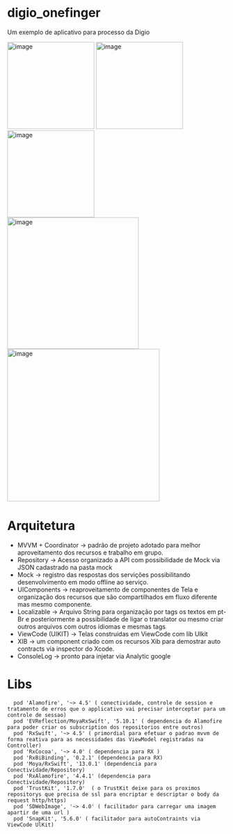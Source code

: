 # digio_onefinger
Um exemplo de aplicativo para processo da Digio
<div>
 <img width="200" alt="image" src="https://github.com/leocompiler/digio_onefinger/assets/807937/bad6f6fa-d4e3-4409-90b0-71ecf6e7924e">
 <img width="200" alt="image" src="https://github.com/leocompiler/digio_onefinger/assets/807937/04c45446-f355-49ea-a679-fb1d08407188">
 <img width="200" alt="image" src="https://github.com/leocompiler/digio_onefinger/assets/807937/12541ced-1043-4970-97d9-debf3f7f3f2b">
</div>
<div>
 <img width="302" alt="image" src="https://github.com/leocompiler/digio_onefinger/assets/807937/2cabf6b5-9e15-4acf-8357-26b3edbcf123">
</div>
<div>
 <img width="350" alt="image" src="https://github.com/leocompiler/digio_onefinger/assets/807937/dbaa6abe-4f52-46fd-aea7-b99e31aa991d"> 
</div>

# Arquitetura
 - MVVM + Coordinator -> padrão de projeto adotado para melhor aproveitamento dos recursos e trabalho em grupo.
 - Repository -> Acesso organizado a API com possibilidade de Mock via JSON cadastrado na pasta mock
 - Mock -> registro das respostas dos servições possibilitando desenvolvimento em modo offline ao serviço.
 - UIComponents -> reaproveitamento de componentes de Tela e organização dos recursos que são compartilhados em fluxo diferente mas mesmo componente.
 - Localizable -> Arquivo String para organização por tags os textos em pt-Br e posteriormente a possibilidade de ligar o translator ou mesmo criar outros arquivos com outros idiomas e mesmas tags
 - ViewCode (UIKIT) -> Telas construidas em ViewCode com lib UIkit
 - XIB -> um component criado com os recursos Xib para demostrar auto contracts via inspector do Xcode.
 - ConsoleLog -> pronto para injetar via Analytic google
# Libs

```
  pod 'Alamofire', '~> 4.5' ( conectividade, controle de session e tratamento de erros que o applicativo vai precisar interceptar para um controle de sessao)
  pod 'EVReflection/MoyaRxSwift', '5.10.1' ( dependencia do Alamofire para poder criar os subscription dos repositorios entre outros)
  pod 'RxSwift', '~> 4.5' ( primordial para efetuar o padrao mvvm de forma reativa para as necessidades das ViewModel registradas na Controller)
  pod 'RxCocoa', '~> 4.0' ( dependencia para RX )
  pod 'RxBiBinding', '0.2.1' (dependencia para RX)
  pod 'Moya/RxSwift', '13.0.1' (dependencia para Conectividade/Repository)
  pod 'RxAlamofire', '4.4.1' (dependencia para Conectividade/Repository)
  pod 'TrustKit', '1.7.0'  ( o TrustKit deixe para os proximos repositorys que precisa de ssl para encriptar e descriptar o body da request http/https)
  pod 'SDWebImage', '~> 4.0' ( facilitador para carregar uma imagem apartir de uma url ) 
  pod 'SnapKit', '5.6.0' ( facilitador para autoContraints via ViewCode UlKit)

```
